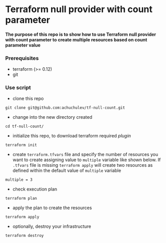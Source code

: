 # Terraform null provider with count parameter

#### The purpose of this repo is to show how to use Terraform null provider with count parameter to create multiple resources based on count parameter value

### Prerequisites

* terraform (>= 0.12)
* git

### Use script

* clone this repo
```
git clone git@github.com:achuchulev/tf-null-count.git
```

* change into the new directory created 
```
cd tf-null-count/
```

* initialize this repo, to download terraform required *plugin*
```
terraform init
```

* create `terraform.tfvars` file and specify the number of resources you want to create assigning value to `multiple` variable like shown below. If `.tfvars` file is missing `terraform apply` will create two resources as defined within the default value of `multiple` variable

```
multiple = 3
```

* check execution plan
 ```
 terraform plan
 ```
 
* apply the plan to create the resources 
```
terraform apply
```

* optionally, destroy your infrastructure
```
terraform destroy
```
